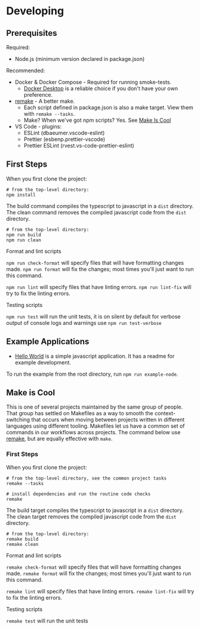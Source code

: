# Developing

## Prerequisites

Required:

- Node.js (minimum version declared in package.json)

Recommended:

- Docker & Docker Compose - Required for running smoke-tests.
  - [Docker Desktop](https://www.docker.com/products/docker-desktop/) is a reliable choice if you don't have your own preference.
- [remake](https://remake.readthedocs.io/) - A better make.
  - Each script defined in package.json is also a make target.
    View them with `remake --tasks`.
  - Make? When we've got npm scripts? Yes. See [Make Is Cool](#make-is-cool)
- VS Code - plugins:
  - ESLint (dbaeumer.vscode-eslint)
  - Prettier (esbenp.prettier-vscode)
  - Prettier ESLint (rvest.vs-code-prettier-eslint)

## First Steps

When you first clone the project:

```shell
# from the top-level directory:
npm install
```

The build command compiles the typescript to javascript in a `dist` directory.
The clean command removes the compiled javascript code from the `dist` directory.

```shell
# from the top-level directory:
npm run build
npm run clean
```

Format and lint scripts

`npm run check-format` will specify files that will have formatting changes made.
`npm run format` will fix the changes; most times you'll just want to run this command.

`npm run lint` will specify files that have linting errors.
`npm run lint-fix` will try to fix the linting errors.

Testing scripts

`npm run test` will run the unit tests, it is on silent by default for verbose output of console logs and warnings use `npm run test-verbose`

## Example Applications

- [Hello World](./examples/hello-node/) is a simple javascript application. It has a readme for example development.

To run the example from the root directory, run `npm run example-node`.

## Make is Cool

This is one of several projects maintained by the same group of people.
That group has settled on Makefiles as a way to smooth the context-switching that occurs when moving between projects written in different languages using different tooling.
Makefiles let us have a common set of commands in our workflows across projects.
The command below use [remake](https://remake.readthedocs.io/), but are equally effective with `make`.

### First Steps

When you first clone the project:

```shell
# from the top-level directory, see the common project tasks
remake --tasks

# install dependencies and run the routine code checks
remake
```

The build target compiles the typescript to javascript in a `dist` directory.
The clean target removes the compiled javascript code from the `dist` directory.

```shell
# from the top-level directory:
remake build
remake clean
```

Format and lint scripts

`remake check-format` will specify files that will have formatting changes made.
`remake format` will fix the changes; most times you'll just want to run this command.

`remake lint` will specify files that have linting errors.
`remake lint-fix` will try to fix the linting errors.

Testing scripts

`remake test` will run the unit tests
